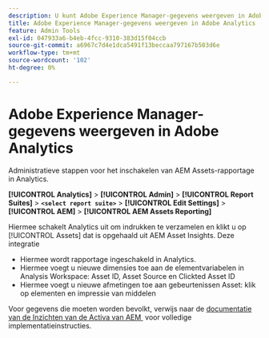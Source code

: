 ```yaml
---
description: U kunt Adobe Experience Manager-gegevens weergeven in Adobe Analytics
title: Adobe Experience Manager-gegevens weergeven in Adobe Analytics
feature: Admin Tools
exl-id: 047933a6-b4eb-4fcc-9310-383d15f04ccb
source-git-commit: a6967c7d4e1dca5491f13beccaa797167b503d6e
workflow-type: tm+mt
source-wordcount: '102'
ht-degree: 0%

---
```


# Adobe Experience Manager-gegevens weergeven in Adobe Analytics

Administratieve stappen voor het inschakelen van AEM Assets-rapportage in Analytics.

**[!UICONTROL Analytics]** > **[!UICONTROL Admin]** > **[!UICONTROL Report Suites]** > **`<select report suite>`** > **[!UICONTROL Edit Settings]** > **[!UICONTROL AEM]** > **[!UICONTROL AEM Assets Reporting]**

Hiermee schakelt Analytics uit om indrukken te verzamelen en klikt u op [!UICONTROL Assets] dat is opgehaald uit AEM Asset Insights. Deze integratie

* Hiermee wordt rapportage ingeschakeld in Analytics.
* Hiermee voegt u nieuwe dimensies toe aan de elementvariabelen in Analysis Workspace: Asset ID, Asset Source en Clickted Asset ID
* Hiermee voegt u nieuwe afmetingen toe aan gebeurtenissen Asset: klik op elementen en impressie van middelen

Voor gegevens die moeten worden bevolkt, verwijs naar de [&#x200B; documentatie van de Inzichten van de Activa van AEM &#x200B;](https://experienceleague.adobe.com/docs/experience-manager-cloud-service/assets/manage/assets-insights.html?lang=nl-NL) voor volledige implementatieinstructies.

<!--The content in this article is duplicated with the content in the Integration guide (aem-assets-reporting.md)-->
